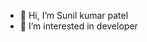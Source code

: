 - 👋 Hi, I’m Sunil kumar patel
- 👀 I’m interested in developer
<!---
sunil494235/sunil494235 is a ✨ special ✨ repository because its `README.md` (this file) appears on your GitHub profile.
You can click the Preview link to take a look at your changes.
--->
